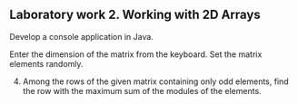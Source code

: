 ## Laboratory work 2. Working with 2D Arrays

Develop a console application in Java.

Enter the dimension of the matrix from the keyboard. Set the matrix elements randomly.

4. Among the rows of the given matrix containing only odd elements, find the row with the maximum sum of the modules of the elements.
